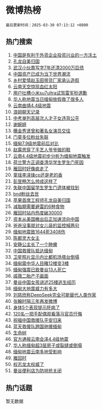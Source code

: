 # 微博热榜

`最后更新时间：2025-03-30 07:13:12 +0800`

## 热门搜索

1. [中国是有利于外资企业投资兴业的一方沃土](https://m.weibo.cn/search?containerid=100103type%3D1%26t%3D10%26q%3D%23%E4%B8%AD%E5%9B%BD%E6%98%AF%E6%9C%89%E5%88%A9%E4%BA%8E%E5%A4%96%E8%B5%84%E4%BC%81%E4%B8%9A%E6%8A%95%E8%B5%84%E5%85%B4%E4%B8%9A%E7%9A%84%E4%B8%80%E6%96%B9%E6%B2%83%E5%9C%9F%23&stream_entry_id=51&isnewpage=1&extparam=seat%3D1%26dgr%3D0%26cate%3D10103%26pos%3D0%26filter_type%3Drealtimehot%26q%3D%2523%25E4%25B8%25AD%25E5%259B%25BD%25E6%2598%25AF%25E6%259C%2589%25E5%2588%25A9%25E4%25BA%258E%25E5%25A4%2596%25E8%25B5%2584%25E4%25BC%2581%25E4%25B8%259A%25E6%258A%2595%25E8%25B5%2584%25E5%2585%25B4%25E4%25B8%259A%25E7%259A%2584%25E4%25B8%2580%25E6%2596%25B9%25E6%25B2%2583%25E5%259C%259F%2523%26stream_entry_id%3D51%26c_type%3D51%26display_time%3D1743289991%26pre_seqid%3D17432899912850301106344)
1. [孔龙自美归国](https://m.weibo.cn/search?containerid=100103type%3D1%26t%3D10%26q%3D%23%E5%AD%94%E9%BE%99%E8%87%AA%E7%BE%8E%E5%BD%92%E5%9B%BD%23&stream_entry_id=31&isnewpage=1&extparam=seat%3D1%26lcate%3D5001%26filter_type%3Drealtimehot%26dgr%3D0%26c_type%3D31%26band_rank%3D1%26realpos%3D1%26cate%3D5001%26flag%3D2%26pos%3D0%26stream_entry_id%3D31%26q%3D%2523%25E5%25AD%2594%25E9%25BE%2599%25E8%2587%25AA%25E7%25BE%258E%25E5%25BD%2592%25E5%259B%25BD%2523%26display_time%3D1743289991%26pre_seqid%3D17432899912850301106344)
1. [武汉小伙靠写字7年还清2000万巨债](https://m.weibo.cn/search?containerid=100103type%3D1%26t%3D10%26q%3D%23%E6%AD%A6%E6%B1%89%E5%B0%8F%E4%BC%99%E9%9D%A0%E5%86%99%E5%AD%977%E5%B9%B4%E8%BF%98%E6%B8%852000%E4%B8%87%E5%B7%A8%E5%80%BA%23&stream_entry_id=31&isnewpage=1&extparam=seat%3D1%26lcate%3D5001%26filter_type%3Drealtimehot%26dgr%3D0%26c_type%3D31%26band_rank%3D2%26realpos%3D2%26cate%3D5001%26flag%3D0%26pos%3D1%26stream_entry_id%3D31%26q%3D%2523%25E6%25AD%25A6%25E6%25B1%2589%25E5%25B0%258F%25E4%25BC%2599%25E9%259D%25A0%25E5%2586%2599%25E5%25AD%25977%25E5%25B9%25B4%25E8%25BF%2598%25E6%25B8%25852000%25E4%25B8%2587%25E5%25B7%25A8%25E5%2580%25BA%2523%26display_time%3D1743289991%26pre_seqid%3D17432899912850301106344)
1. [中国资产已成为当下世界潮流](https://m.weibo.cn/search?containerid=100103type%3D1%26t%3D10%26q%3D%23%E4%B8%AD%E5%9B%BD%E8%B5%84%E4%BA%A7%E5%B7%B2%E6%88%90%E4%B8%BA%E5%BD%93%E4%B8%8B%E4%B8%96%E7%95%8C%E6%BD%AE%E6%B5%81%23&stream_entry_id=31&isnewpage=1&extparam=seat%3D1%26lcate%3D5001%26filter_type%3Drealtimehot%26dgr%3D0%26c_type%3D31%26band_rank%3D3%26realpos%3D3%26cate%3D5001%26flag%3D0%26pos%3D2%26stream_entry_id%3D31%26q%3D%2523%25E4%25B8%25AD%25E5%259B%25BD%25E8%25B5%2584%25E4%25BA%25A7%25E5%25B7%25B2%25E6%2588%2590%25E4%25B8%25BA%25E5%25BD%2593%25E4%25B8%258B%25E4%25B8%2596%25E7%2595%258C%25E6%25BD%25AE%25E6%25B5%2581%2523%26display_time%3D1743289991%26pre_seqid%3D17432899912850301106344)
1. [乡村爱情赵玉田带货厂家承认造假](https://m.weibo.cn/search?containerid=100103type%3D1%26t%3D10%26q%3D%23%E4%B9%A1%E6%9D%91%E7%88%B1%E6%83%85%E8%B5%B5%E7%8E%89%E7%94%B0%E5%B8%A6%E8%B4%A7%E5%8E%82%E5%AE%B6%E6%89%BF%E8%AE%A4%E9%80%A0%E5%81%87%23&stream_entry_id=31&isnewpage=1&extparam=seat%3D1%26lcate%3D5001%26filter_type%3Drealtimehot%26dgr%3D0%26c_type%3D31%26band_rank%3D4%26realpos%3D4%26cate%3D5001%26flag%3D2%26pos%3D3%26stream_entry_id%3D31%26q%3D%2523%25E4%25B9%25A1%25E6%259D%2591%25E7%2588%25B1%25E6%2583%2585%25E8%25B5%25B5%25E7%258E%2589%25E7%2594%25B0%25E5%25B8%25A6%25E8%25B4%25A7%25E5%258E%2582%25E5%25AE%25B6%25E6%2589%25BF%25E8%25AE%25A4%25E9%2580%25A0%25E5%2581%2587%2523%26display_time%3D1743289991%26pre_seqid%3D17432899912850301106344)
1. [云南天空惊现血红太阳](https://m.weibo.cn/search?containerid=100103type%3D1%26t%3D10%26q%3D%23%E4%BA%91%E5%8D%97%E5%A4%A9%E7%A9%BA%E6%83%8A%E7%8E%B0%E8%A1%80%E7%BA%A2%E5%A4%AA%E9%98%B3%23&stream_entry_id=31&isnewpage=1&extparam=seat%3D1%26lcate%3D5001%26filter_type%3Drealtimehot%26dgr%3D0%26c_type%3D31%26band_rank%3D5%26realpos%3D5%26cate%3D5001%26flag%3D0%26pos%3D4%26stream_entry_id%3D31%26q%3D%2523%25E4%25BA%2591%25E5%258D%2597%25E5%25A4%25A9%25E7%25A9%25BA%25E6%2583%258A%25E7%258E%25B0%25E8%25A1%2580%25E7%25BA%25A2%25E5%25A4%25AA%25E9%2598%25B3%2523%26display_time%3D1743289991%26pre_seqid%3D17432899912850301106344)
1. [用户吐槽小米su7ultra试驾雷军秒道歉](https://m.weibo.cn/search?containerid=100103type%3D1%26t%3D10%26q%3D%23%E7%94%A8%E6%88%B7%E5%90%90%E6%A7%BD%E5%B0%8F%E7%B1%B3su7ultra%E8%AF%95%E9%A9%BE%E9%9B%B7%E5%86%9B%E7%A7%92%E9%81%93%E6%AD%89%23&stream_entry_id=31&isnewpage=1&extparam=seat%3D1%26lcate%3D5001%26filter_type%3Drealtimehot%26dgr%3D0%26c_type%3D31%26band_rank%3D6%26realpos%3D6%26cate%3D5001%26flag%3D0%26pos%3D5%26stream_entry_id%3D31%26q%3D%2523%25E7%2594%25A8%25E6%2588%25B7%25E5%2590%2590%25E6%25A7%25BD%25E5%25B0%258F%25E7%25B1%25B3su7ultra%25E8%25AF%2595%25E9%25A9%25BE%25E9%259B%25B7%25E5%2586%259B%25E7%25A7%2592%25E9%2581%2593%25E6%25AD%2589%2523%26display_time%3D1743289991%26pre_seqid%3D17432899912850301106344)
1. [华人称地震当日缅甸放假救了很多人](https://m.weibo.cn/search?containerid=100103type%3D1%26t%3D10%26q%3D%23%E5%8D%8E%E4%BA%BA%E7%A7%B0%E5%9C%B0%E9%9C%87%E5%BD%93%E6%97%A5%E7%BC%85%E7%94%B8%E6%94%BE%E5%81%87%E6%95%91%E4%BA%86%E5%BE%88%E5%A4%9A%E4%BA%BA%23&stream_entry_id=31&isnewpage=1&extparam=seat%3D1%26lcate%3D5001%26filter_type%3Drealtimehot%26dgr%3D0%26c_type%3D31%26band_rank%3D7%26realpos%3D7%26cate%3D5001%26flag%3D0%26pos%3D6%26stream_entry_id%3D31%26q%3D%2523%25E5%258D%258E%25E4%25BA%25BA%25E7%25A7%25B0%25E5%259C%25B0%25E9%259C%2587%25E5%25BD%2593%25E6%2597%25A5%25E7%25BC%2585%25E7%2594%25B8%25E6%2594%25BE%25E5%2581%2587%25E6%2595%2591%25E4%25BA%2586%25E5%25BE%2588%25E5%25A4%259A%25E4%25BA%25BA%2523%26display_time%3D1743289991%26pre_seqid%3D17432899912850301106344)
1. [云南曲靖4.4级地震](https://m.weibo.cn/search?containerid=100103type%3D1%26t%3D10%26q%3D%23%E4%BA%91%E5%8D%97%E6%9B%B2%E9%9D%964.4%E7%BA%A7%E5%9C%B0%E9%9C%87%23&stream_entry_id=31&isnewpage=1&extparam=seat%3D1%26lcate%3D5001%26filter_type%3Drealtimehot%26dgr%3D0%26c_type%3D31%26band_rank%3D8%26realpos%3D8%26cate%3D5001%26flag%3D0%26pos%3D7%26stream_entry_id%3D31%26q%3D%2523%25E4%25BA%2591%25E5%258D%2597%25E6%259B%25B2%25E9%259D%25964.4%25E7%25BA%25A7%25E5%259C%25B0%25E9%259C%2587%2523%26display_time%3D1743289991%26pre_seqid%3D17432899912850301106344)
1. [浪姐聊天记录](https://m.weibo.cn/search?containerid=100103type%3D1%26t%3D10%26q%3D%E6%B5%AA%E5%A7%90%E8%81%8A%E5%A4%A9%E8%AE%B0%E5%BD%95&stream_entry_id=31&isnewpage=1&extparam=seat%3D1%26lcate%3D5001%26filter_type%3Drealtimehot%26dgr%3D0%26c_type%3D31%26band_rank%3D9%26realpos%3D9%26cate%3D5001%26flag%3D0%26pos%3D8%26stream_entry_id%3D31%26q%3D%25E6%25B5%25AA%25E5%25A7%2590%25E8%2581%258A%25E5%25A4%25A9%25E8%25AE%25B0%25E5%25BD%2595%26display_time%3D1743289991%26pre_seqid%3D17432899912850301106344)
1. [中考单列高层次人才子女违背公平](https://m.weibo.cn/search?containerid=100103type%3D1%26t%3D10%26q%3D%23%E4%B8%AD%E8%80%83%E5%8D%95%E5%88%97%E9%AB%98%E5%B1%82%E6%AC%A1%E4%BA%BA%E6%89%8D%E5%AD%90%E5%A5%B3%E8%BF%9D%E8%83%8C%E5%85%AC%E5%B9%B3%23&stream_entry_id=31&isnewpage=1&extparam=seat%3D1%26lcate%3D5001%26filter_type%3Drealtimehot%26dgr%3D0%26c_type%3D31%26band_rank%3D10%26realpos%3D10%26cate%3D5001%26flag%3D0%26pos%3D9%26stream_entry_id%3D31%26q%3D%2523%25E4%25B8%25AD%25E8%2580%2583%25E5%258D%2595%25E5%2588%2597%25E9%25AB%2598%25E5%25B1%2582%25E6%25AC%25A1%25E4%25BA%25BA%25E6%2589%258D%25E5%25AD%2590%25E5%25A5%25B3%25E8%25BF%259D%25E8%2583%258C%25E5%2585%25AC%25E5%25B9%25B3%2523%26display_time%3D1743289991%26pre_seqid%3D17432899912850301106344)
1. [谢婉婷](https://m.weibo.cn/search?containerid=100103type%3D1%26t%3D10%26q%3D%E8%B0%A2%E5%A9%89%E5%A9%B7&stream_entry_id=31&isnewpage=1&extparam=seat%3D1%26lcate%3D5001%26filter_type%3Drealtimehot%26dgr%3D0%26c_type%3D31%26band_rank%3D11%26realpos%3D11%26cate%3D5001%26flag%3D2%26pos%3D10%26stream_entry_id%3D31%26q%3D%25E8%25B0%25A2%25E5%25A9%2589%25E5%25A9%25B7%26display_time%3D1743289991%26pre_seqid%3D17432899912850301106344)
1. [曝金秀贤曾和著名女演员交往](https://m.weibo.cn/search?containerid=100103type%3D1%26t%3D10%26q%3D%23%E6%9B%9D%E9%87%91%E7%A7%80%E8%B4%A4%E6%9B%BE%E5%92%8C%E8%91%97%E5%90%8D%E5%A5%B3%E6%BC%94%E5%91%98%E4%BA%A4%E5%BE%80%23&stream_entry_id=31&isnewpage=1&extparam=seat%3D1%26lcate%3D5001%26filter_type%3Drealtimehot%26dgr%3D0%26c_type%3D31%26band_rank%3D12%26realpos%3D12%26cate%3D5001%26flag%3D2%26pos%3D11%26stream_entry_id%3D31%26q%3D%2523%25E6%259B%259D%25E9%2587%2591%25E7%25A7%2580%25E8%25B4%25A4%25E6%259B%25BE%25E5%2592%258C%25E8%2591%2597%25E5%2590%258D%25E5%25A5%25B3%25E6%25BC%2594%25E5%2591%2598%25E4%25BA%25A4%25E5%25BE%2580%2523%26display_time%3D1743289991%26pre_seqid%3D17432899912850301106344)
1. [门童多位粉丝失联](https://m.weibo.cn/search?containerid=100103type%3D1%26t%3D10%26q%3D%23%E9%97%A8%E7%AB%A5%E5%A4%9A%E4%BD%8D%E7%B2%89%E4%B8%9D%E5%A4%B1%E8%81%94%23&stream_entry_id=31&isnewpage=1&extparam=seat%3D1%26lcate%3D5001%26filter_type%3Drealtimehot%26dgr%3D0%26c_type%3D31%26band_rank%3D13%26realpos%3D13%26cate%3D5001%26flag%3D0%26pos%3D12%26stream_entry_id%3D31%26q%3D%2523%25E9%2597%25A8%25E7%25AB%25A5%25E5%25A4%259A%25E4%25BD%258D%25E7%25B2%2589%25E4%25B8%259D%25E5%25A4%25B1%25E8%2581%2594%2523%26display_time%3D1743289991%26pre_seqid%3D17432899912850301106344)
1. [缅甸7.9级地震前后对比](https://m.weibo.cn/search?containerid=100103type%3D1%26t%3D10%26q%3D%23%E7%BC%85%E7%94%B87.9%E7%BA%A7%E5%9C%B0%E9%9C%87%E5%89%8D%E5%90%8E%E5%AF%B9%E6%AF%94%23&stream_entry_id=31&isnewpage=1&extparam=seat%3D1%26lcate%3D5001%26filter_type%3Drealtimehot%26dgr%3D0%26c_type%3D31%26band_rank%3D14%26realpos%3D14%26cate%3D5001%26flag%3D0%26pos%3D13%26stream_entry_id%3D31%26q%3D%2523%25E7%25BC%2585%25E7%2594%25B87.9%25E7%25BA%25A7%25E5%259C%25B0%25E9%259C%2587%25E5%2589%258D%25E5%2590%258E%25E5%25AF%25B9%25E6%25AF%2594%2523%26display_time%3D1743289991%26pre_seqid%3D17432899912850301106344)
1. [赵露思穿了手艺人爷爷做的鞋](https://m.weibo.cn/search?containerid=100103type%3D1%26t%3D10%26q%3D%23%E8%B5%B5%E9%9C%B2%E6%80%9D%E7%A9%BF%E4%BA%86%E6%89%8B%E8%89%BA%E4%BA%BA%E7%88%B7%E7%88%B7%E5%81%9A%E7%9A%84%E9%9E%8B%23&stream_entry_id=31&isnewpage=1&extparam=seat%3D1%26lcate%3D5001%26filter_type%3Drealtimehot%26dgr%3D0%26c_type%3D31%26band_rank%3D15%26realpos%3D15%26cate%3D5001%26flag%3D0%26pos%3D14%26stream_entry_id%3D31%26q%3D%2523%25E8%25B5%25B5%25E9%259C%25B2%25E6%2580%259D%25E7%25A9%25BF%25E4%25BA%2586%25E6%2589%258B%25E8%2589%25BA%25E4%25BA%25BA%25E7%2588%25B7%25E7%2588%25B7%25E5%2581%259A%25E7%259A%2584%25E9%259E%258B%2523%26display_time%3D1743289991%26pre_seqid%3D17432899912850301106344)
1. [云南4.4级地震初步分析为缅甸地震触发](https://m.weibo.cn/search?containerid=100103type%3D1%26t%3D10%26q%3D%23%E4%BA%91%E5%8D%974.4%E7%BA%A7%E5%9C%B0%E9%9C%87%E5%88%9D%E6%AD%A5%E5%88%86%E6%9E%90%E4%B8%BA%E7%BC%85%E7%94%B8%E5%9C%B0%E9%9C%87%E8%A7%A6%E5%8F%91%23&stream_entry_id=31&isnewpage=1&extparam=seat%3D1%26lcate%3D5001%26filter_type%3Drealtimehot%26dgr%3D0%26c_type%3D31%26band_rank%3D16%26realpos%3D16%26cate%3D5001%26flag%3D0%26pos%3D15%26stream_entry_id%3D31%26q%3D%2523%25E4%25BA%2591%25E5%258D%25974.4%25E7%25BA%25A7%25E5%259C%25B0%25E9%259C%2587%25E5%2588%259D%25E6%25AD%25A5%25E5%2588%2586%25E6%259E%2590%25E4%25B8%25BA%25E7%25BC%2585%25E7%2594%25B8%25E5%259C%25B0%25E9%259C%2587%25E8%25A7%25A6%25E5%258F%2591%2523%26display_time%3D1743289991%26pre_seqid%3D17432899912850301106344)
1. [荷兰警方正调查清华学生罗生门死因](https://m.weibo.cn/search?containerid=100103type%3D1%26t%3D10%26q%3D%23%E8%8D%B7%E5%85%B0%E8%AD%A6%E6%96%B9%E6%AD%A3%E8%B0%83%E6%9F%A5%E6%B8%85%E5%8D%8E%E5%AD%A6%E7%94%9F%E7%BD%97%E7%94%9F%E9%97%A8%E6%AD%BB%E5%9B%A0%23&stream_entry_id=31&isnewpage=1&extparam=seat%3D1%26lcate%3D5001%26filter_type%3Drealtimehot%26dgr%3D0%26c_type%3D31%26band_rank%3D17%26realpos%3D17%26cate%3D5001%26flag%3D0%26pos%3D16%26stream_entry_id%3D31%26q%3D%2523%25E8%258D%25B7%25E5%2585%25B0%25E8%25AD%25A6%25E6%2596%25B9%25E6%25AD%25A3%25E8%25B0%2583%25E6%259F%25A5%25E6%25B8%2585%25E5%258D%258E%25E5%25AD%25A6%25E7%2594%259F%25E7%25BD%2597%25E7%2594%259F%25E9%2597%25A8%25E6%25AD%25BB%25E5%259B%25A0%2523%26display_time%3D1743289991%26pre_seqid%3D17432899912850301106344)
1. [雁回时好像疯走了](https://m.weibo.cn/search?containerid=100103type%3D1%26t%3D10%26q%3D%E9%9B%81%E5%9B%9E%E6%97%B6%E5%A5%BD%E5%83%8F%E7%96%AF%E8%B5%B0%E4%BA%86&stream_entry_id=31&isnewpage=1&extparam=seat%3D1%26lcate%3D5001%26filter_type%3Drealtimehot%26dgr%3D0%26c_type%3D31%26band_rank%3D18%26realpos%3D18%26cate%3D5001%26flag%3D0%26pos%3D17%26stream_entry_id%3D31%26q%3D%25E9%259B%2581%25E5%259B%259E%25E6%2597%25B6%25E5%25A5%25BD%25E5%2583%258F%25E7%2596%25AF%25E8%25B5%25B0%25E4%25BA%2586%26display_time%3D1743289991%26pre_seqid%3D17432899912850301106344)
1. [童瑶李泽锋cp还是老的香](https://m.weibo.cn/search?containerid=100103type%3D1%26t%3D10%26q%3D%E7%AB%A5%E7%91%B6%E6%9D%8E%E6%B3%BD%E9%94%8Bcp%E8%BF%98%E6%98%AF%E8%80%81%E7%9A%84%E9%A6%99&stream_entry_id=31&isnewpage=1&extparam=seat%3D1%26lcate%3D5001%26filter_type%3Drealtimehot%26dgr%3D0%26c_type%3D31%26band_rank%3D19%26realpos%3D19%26cate%3D5001%26flag%3D0%26pos%3D18%26stream_entry_id%3D31%26q%3D%25E7%25AB%25A5%25E7%2591%25B6%25E6%259D%258E%25E6%25B3%25BD%25E9%2594%258Bcp%25E8%25BF%2598%25E6%2598%25AF%25E8%2580%2581%25E7%259A%2584%25E9%25A6%2599%26display_time%3D1743289991%26pre_seqid%3D17432899912850301106344)
1. [彭昱畅怎么帅成这样了](https://m.weibo.cn/search?containerid=100103type%3D1%26t%3D10%26q%3D%23%E5%BD%AD%E6%98%B1%E7%95%85%E6%80%8E%E4%B9%88%E5%B8%85%E6%88%90%E8%BF%99%E6%A0%B7%E4%BA%86%23&stream_entry_id=31&isnewpage=1&extparam=seat%3D1%26lcate%3D5001%26filter_type%3Drealtimehot%26dgr%3D0%26c_type%3D31%26band_rank%3D20%26realpos%3D20%26cate%3D5001%26flag%3D0%26pos%3D19%26stream_entry_id%3D31%26q%3D%2523%25E5%25BD%25AD%25E6%2598%25B1%25E7%2595%2585%25E6%2580%258E%25E4%25B9%2588%25E5%25B8%2585%25E6%2588%2590%25E8%25BF%2599%25E6%25A0%25B7%25E4%25BA%2586%2523%26display_time%3D1743289991%26pre_seqid%3D17432899912850301106344)
1. [失联中国留学生罗生门遗体被找到](https://m.weibo.cn/search?containerid=100103type%3D1%26t%3D10%26q%3D%23%E5%A4%B1%E8%81%94%E4%B8%AD%E5%9B%BD%E7%95%99%E5%AD%A6%E7%94%9F%E7%BD%97%E7%94%9F%E9%97%A8%E9%81%97%E4%BD%93%E8%A2%AB%E6%89%BE%E5%88%B0%23&stream_entry_id=31&isnewpage=1&extparam=seat%3D1%26lcate%3D5001%26filter_type%3Drealtimehot%26dgr%3D0%26c_type%3D31%26band_rank%3D21%26realpos%3D21%26cate%3D5001%26flag%3D2%26pos%3D20%26stream_entry_id%3D31%26q%3D%2523%25E5%25A4%25B1%25E8%2581%2594%25E4%25B8%25AD%25E5%259B%25BD%25E7%2595%2599%25E5%25AD%25A6%25E7%2594%259F%25E7%25BD%2597%25E7%2594%259F%25E9%2597%25A8%25E9%2581%2597%25E4%25BD%2593%25E8%25A2%25AB%25E6%2589%25BE%25E5%2588%25B0%2523%26display_time%3D1743289991%26pre_seqid%3D17432899912850301106344)
1. [bnd粉丝去世](https://m.weibo.cn/search?containerid=100103type%3D1%26t%3D10%26q%3Dbnd%E7%B2%89%E4%B8%9D%E5%8E%BB%E4%B8%96&stream_entry_id=31&isnewpage=1&extparam=seat%3D1%26lcate%3D5001%26filter_type%3Drealtimehot%26dgr%3D0%26c_type%3D31%26band_rank%3D22%26realpos%3D22%26cate%3D5001%26flag%3D0%26pos%3D21%26stream_entry_id%3D31%26q%3Dbnd%25E7%25B2%2589%25E4%25B8%259D%25E5%258E%25BB%25E4%25B8%2596%26display_time%3D1743289991%26pre_seqid%3D17432899912850301106344)
1. [苹果首席工程师孔龙自美归国](https://m.weibo.cn/search?containerid=100103type%3D1%26t%3D10%26q%3D%23%E8%8B%B9%E6%9E%9C%E9%A6%96%E5%B8%AD%E5%B7%A5%E7%A8%8B%E5%B8%88%E5%AD%94%E9%BE%99%E8%87%AA%E7%BE%8E%E5%BD%92%E5%9B%BD%23&stream_entry_id=31&isnewpage=1&extparam=seat%3D1%26lcate%3D5001%26filter_type%3Drealtimehot%26dgr%3D0%26c_type%3D31%26band_rank%3D23%26realpos%3D23%26cate%3D5001%26flag%3D0%26pos%3D22%26stream_entry_id%3D31%26q%3D%2523%25E8%258B%25B9%25E6%259E%259C%25E9%25A6%2596%25E5%25B8%25AD%25E5%25B7%25A5%25E7%25A8%258B%25E5%25B8%2588%25E5%25AD%2594%25E9%25BE%2599%25E8%2587%25AA%25E7%25BE%258E%25E5%25BD%2592%25E5%259B%25BD%2523%26display_time%3D1743289991%26pre_seqid%3D17432899912850301106344)
1. [减脂期需要避雷的6种食物](https://m.weibo.cn/search?containerid=100103type%3D1%26t%3D10%26q%3D%23%E5%87%8F%E8%84%82%E6%9C%9F%E9%9C%80%E8%A6%81%E9%81%BF%E9%9B%B7%E7%9A%846%E7%A7%8D%E9%A3%9F%E7%89%A9%23&stream_entry_id=31&isnewpage=1&extparam=seat%3D1%26lcate%3D5001%26filter_type%3Drealtimehot%26dgr%3D0%26c_type%3D31%26band_rank%3D24%26realpos%3D24%26cate%3D5001%26flag%3D0%26pos%3D23%26stream_entry_id%3D31%26q%3D%2523%25E5%2587%258F%25E8%2584%2582%25E6%259C%259F%25E9%259C%2580%25E8%25A6%2581%25E9%2581%25BF%25E9%259B%25B7%25E7%259A%25846%25E7%25A7%258D%25E9%25A3%259F%25E7%2589%25A9%2523%26display_time%3D1743289991%26pre_seqid%3D17432899912850301106344)
1. [雁回时站内热度破30000](https://m.weibo.cn/search?containerid=100103type%3D1%26t%3D10%26q%3D%23%E9%9B%81%E5%9B%9E%E6%97%B6%E7%AB%99%E5%86%85%E7%83%AD%E5%BA%A6%E7%A0%B430000%23&stream_entry_id=31&isnewpage=1&extparam=seat%3D1%26lcate%3D5001%26filter_type%3Drealtimehot%26dgr%3D0%26c_type%3D31%26band_rank%3D25%26realpos%3D25%26cate%3D5001%26flag%3D0%26pos%3D24%26stream_entry_id%3D31%26q%3D%2523%25E9%259B%2581%25E5%259B%259E%25E6%2597%25B6%25E7%25AB%2599%25E5%2586%2585%25E7%2583%25AD%25E5%25BA%25A6%25E7%25A0%25B430000%2523%26display_time%3D1743289991%26pre_seqid%3D17432899912850301106344)
1. [资本从美国撤出后正加速流向中国](https://m.weibo.cn/search?containerid=100103type%3D1%26t%3D10%26q%3D%23%E8%B5%84%E6%9C%AC%E4%BB%8E%E7%BE%8E%E5%9B%BD%E6%92%A4%E5%87%BA%E5%90%8E%E6%AD%A3%E5%8A%A0%E9%80%9F%E6%B5%81%E5%90%91%E4%B8%AD%E5%9B%BD%23&stream_entry_id=31&isnewpage=1&extparam=seat%3D1%26lcate%3D5001%26filter_type%3Drealtimehot%26dgr%3D0%26c_type%3D31%26band_rank%3D26%26realpos%3D26%26cate%3D5001%26flag%3D0%26pos%3D25%26stream_entry_id%3D31%26q%3D%2523%25E8%25B5%2584%25E6%259C%25AC%25E4%25BB%258E%25E7%25BE%258E%25E5%259B%25BD%25E6%2592%25A4%25E5%2587%25BA%25E5%2590%258E%25E6%25AD%25A3%25E5%258A%25A0%25E9%2580%259F%25E6%25B5%2581%25E5%2590%2591%25E4%25B8%25AD%25E5%259B%25BD%2523%26display_time%3D1743289991%26pre_seqid%3D17432899912850301106344)
1. [爸爸没事就对女儿装的监控喊两句](https://m.weibo.cn/search?containerid=100103type%3D1%26t%3D10%26q%3D%23%E7%88%B8%E7%88%B8%E6%B2%A1%E4%BA%8B%E5%B0%B1%E5%AF%B9%E5%A5%B3%E5%84%BF%E8%A3%85%E7%9A%84%E7%9B%91%E6%8E%A7%E5%96%8A%E4%B8%A4%E5%8F%A5%23&stream_entry_id=31&isnewpage=1&extparam=seat%3D1%26lcate%3D5001%26filter_type%3Drealtimehot%26dgr%3D0%26c_type%3D31%26band_rank%3D27%26realpos%3D27%26cate%3D5001%26flag%3D0%26pos%3D26%26stream_entry_id%3D31%26q%3D%2523%25E7%2588%25B8%25E7%2588%25B8%25E6%25B2%25A1%25E4%25BA%258B%25E5%25B0%25B1%25E5%25AF%25B9%25E5%25A5%25B3%25E5%2584%25BF%25E8%25A3%2585%25E7%259A%2584%25E7%259B%2591%25E6%258E%25A7%25E5%2596%258A%25E4%25B8%25A4%25E5%258F%25A5%2523%26display_time%3D1743289991%26pre_seqid%3D17432899912850301106344)
1. [缅甸地震致1644死3408伤](https://m.weibo.cn/search?containerid=100103type%3D1%26t%3D10%26q%3D%23%E7%BC%85%E7%94%B8%E5%9C%B0%E9%9C%87%E8%87%B41644%E6%AD%BB3408%E4%BC%A4%23&stream_entry_id=31&isnewpage=1&extparam=seat%3D1%26lcate%3D5001%26filter_type%3Drealtimehot%26dgr%3D0%26c_type%3D31%26band_rank%3D28%26realpos%3D28%26cate%3D5001%26flag%3D0%26pos%3D27%26stream_entry_id%3D31%26q%3D%2523%25E7%25BC%2585%25E7%2594%25B8%25E5%259C%25B0%25E9%259C%2587%25E8%2587%25B41644%25E6%25AD%25BB3408%25E4%25BC%25A4%2523%26display_time%3D1743289991%26pre_seqid%3D17432899912850301106344)
1. [陈都灵大女主](https://m.weibo.cn/search?containerid=100103type%3D1%26t%3D10%26q%3D%E9%99%88%E9%83%BD%E7%81%B5%E5%A4%A7%E5%A5%B3%E4%B8%BB&stream_entry_id=31&isnewpage=1&extparam=seat%3D1%26lcate%3D5001%26filter_type%3Drealtimehot%26dgr%3D0%26c_type%3D31%26band_rank%3D29%26realpos%3D29%26cate%3D5001%26flag%3D0%26pos%3D28%26stream_entry_id%3D31%26q%3D%25E9%2599%2588%25E9%2583%25BD%25E7%2581%25B5%25E5%25A4%25A7%25E5%25A5%25B3%25E4%25B8%25BB%26display_time%3D1743289991%26pre_seqid%3D17432899912850301106344)
1. [安静公主长了一个肿瘤](https://m.weibo.cn/search?containerid=100103type%3D1%26t%3D10%26q%3D%23%E5%AE%89%E9%9D%99%E5%85%AC%E4%B8%BB%E9%95%BF%E4%BA%86%E4%B8%80%E4%B8%AA%E8%82%BF%E7%98%A4%23&stream_entry_id=31&isnewpage=1&extparam=seat%3D1%26lcate%3D5001%26filter_type%3Drealtimehot%26dgr%3D0%26c_type%3D31%26band_rank%3D30%26realpos%3D30%26cate%3D5001%26flag%3D0%26pos%3D29%26stream_entry_id%3D31%26q%3D%2523%25E5%25AE%2589%25E9%259D%2599%25E5%2585%25AC%25E4%25B8%25BB%25E9%2595%25BF%25E4%25BA%2586%25E4%25B8%2580%25E4%25B8%25AA%25E8%2582%25BF%25E7%2598%25A4%2523%26display_time%3D1743289991%26pre_seqid%3D17432899912850301106344)
1. [中国救援队抵达缅甸](https://m.weibo.cn/search?containerid=100103type%3D1%26t%3D10%26q%3D%23%E4%B8%AD%E5%9B%BD%E6%95%91%E6%8F%B4%E9%98%9F%E6%8A%B5%E8%BE%BE%E7%BC%85%E7%94%B8%23&stream_entry_id=31&isnewpage=1&extparam=seat%3D1%26lcate%3D5001%26filter_type%3Drealtimehot%26dgr%3D0%26c_type%3D31%26band_rank%3D31%26realpos%3D31%26cate%3D5001%26flag%3D0%26pos%3D30%26stream_entry_id%3D31%26q%3D%2523%25E4%25B8%25AD%25E5%259B%25BD%25E6%2595%2591%25E6%258F%25B4%25E9%2598%259F%25E6%258A%25B5%25E8%25BE%25BE%25E7%25BC%2585%25E7%2594%25B8%2523%26display_time%3D1743289991%26pre_seqid%3D17432899912850301106344)
1. [卫星照片显示内比都机场塔台倒塌](https://m.weibo.cn/search?containerid=100103type%3D1%26t%3D10%26q%3D%23%E5%8D%AB%E6%98%9F%E7%85%A7%E7%89%87%E6%98%BE%E7%A4%BA%E5%86%85%E6%AF%94%E9%83%BD%E6%9C%BA%E5%9C%BA%E5%A1%94%E5%8F%B0%E5%80%92%E5%A1%8C%23&stream_entry_id=31&isnewpage=1&extparam=seat%3D1%26lcate%3D5001%26filter_type%3Drealtimehot%26dgr%3D0%26c_type%3D31%26band_rank%3D32%26realpos%3D32%26cate%3D5001%26flag%3D0%26pos%3D31%26stream_entry_id%3D31%26q%3D%2523%25E5%258D%25AB%25E6%2598%259F%25E7%2585%25A7%25E7%2589%2587%25E6%2598%25BE%25E7%25A4%25BA%25E5%2586%2585%25E6%25AF%2594%25E9%2583%25BD%25E6%259C%25BA%25E5%259C%25BA%25E5%25A1%2594%25E5%258F%25B0%25E5%2580%2592%25E5%25A1%258C%2523%26display_time%3D1743289991%26pre_seqid%3D17432899912850301106344)
1. [缅甸震中华人目睹12楼变3楼](https://m.weibo.cn/search?containerid=100103type%3D1%26t%3D10%26q%3D%23%E7%BC%85%E7%94%B8%E9%9C%87%E4%B8%AD%E5%8D%8E%E4%BA%BA%E7%9B%AE%E7%9D%B912%E6%A5%BC%E5%8F%983%E6%A5%BC%23&stream_entry_id=31&isnewpage=1&extparam=seat%3D1%26lcate%3D5001%26filter_type%3Drealtimehot%26dgr%3D0%26c_type%3D31%26band_rank%3D33%26realpos%3D33%26cate%3D5001%26flag%3D0%26pos%3D32%26stream_entry_id%3D31%26q%3D%2523%25E7%25BC%2585%25E7%2594%25B8%25E9%259C%2587%25E4%25B8%25AD%25E5%258D%258E%25E4%25BA%25BA%25E7%259B%25AE%25E7%259D%25B912%25E6%25A5%25BC%25E5%258F%25983%25E6%25A5%25BC%2523%26display_time%3D1743289991%26pre_seqid%3D17432899912850301106344)
1. [缅甸强震已致曼谷13人死亡](https://m.weibo.cn/search?containerid=100103type%3D1%26t%3D10%26q%3D%23%E7%BC%85%E7%94%B8%E5%BC%BA%E9%9C%87%E5%B7%B2%E8%87%B4%E6%9B%BC%E8%B0%B713%E4%BA%BA%E6%AD%BB%E4%BA%A1%23&stream_entry_id=31&isnewpage=1&extparam=seat%3D1%26lcate%3D5001%26filter_type%3Drealtimehot%26dgr%3D0%26c_type%3D31%26band_rank%3D34%26realpos%3D34%26cate%3D5001%26flag%3D0%26pos%3D33%26stream_entry_id%3D31%26q%3D%2523%25E7%25BC%2585%25E7%2594%25B8%25E5%25BC%25BA%25E9%259C%2587%25E5%25B7%25B2%25E8%2587%25B4%25E6%259B%25BC%25E8%25B0%25B713%25E4%25BA%25BA%25E6%25AD%25BB%25E4%25BA%25A1%2523%26display_time%3D1743289991%26pre_seqid%3D17432899912850301106344)
1. [戚薇二胎产子画面](https://m.weibo.cn/search?containerid=100103type%3D1%26t%3D10%26q%3D%E6%88%9A%E8%96%87%E4%BA%8C%E8%83%8E%E4%BA%A7%E5%AD%90%E7%94%BB%E9%9D%A2&stream_entry_id=31&isnewpage=1&extparam=seat%3D1%26lcate%3D5001%26filter_type%3Drealtimehot%26dgr%3D0%26c_type%3D31%26band_rank%3D35%26realpos%3D35%26cate%3D5001%26flag%3D0%26pos%3D34%26stream_entry_id%3D31%26q%3D%25E6%2588%259A%25E8%2596%2587%25E4%25BA%258C%25E8%2583%258E%25E4%25BA%25A7%25E5%25AD%2590%25E7%2594%25BB%25E9%259D%25A2%26display_time%3D1743289991%26pre_seqid%3D17432899912850301106344)
1. [曼谷中国女孩讲述25楼逃生经历](https://m.weibo.cn/search?containerid=100103type%3D1%26t%3D10%26q%3D%23%E6%9B%BC%E8%B0%B7%E4%B8%AD%E5%9B%BD%E5%A5%B3%E5%AD%A9%E8%AE%B2%E8%BF%B025%E6%A5%BC%E9%80%83%E7%94%9F%E7%BB%8F%E5%8E%86%23&stream_entry_id=31&isnewpage=1&extparam=seat%3D1%26lcate%3D5001%26filter_type%3Drealtimehot%26dgr%3D0%26c_type%3D31%26band_rank%3D36%26realpos%3D36%26cate%3D5001%26flag%3D0%26pos%3D35%26stream_entry_id%3D31%26q%3D%2523%25E6%259B%25BC%25E8%25B0%25B7%25E4%25B8%25AD%25E5%259B%25BD%25E5%25A5%25B3%25E5%25AD%25A9%25E8%25AE%25B2%25E8%25BF%25B025%25E6%25A5%25BC%25E9%2580%2583%25E7%2594%259F%25E7%25BB%258F%25E5%258E%2586%2523%26display_time%3D1743289991%26pre_seqid%3D17432899912850301106344)
1. [缅甸大地震威力有多大](https://m.weibo.cn/search?containerid=100103type%3D1%26t%3D10%26q%3D%23%E7%BC%85%E7%94%B8%E5%A4%A7%E5%9C%B0%E9%9C%87%E5%A8%81%E5%8A%9B%E6%9C%89%E5%A4%9A%E5%A4%A7%23&stream_entry_id=31&isnewpage=1&extparam=seat%3D1%26lcate%3D5001%26filter_type%3Drealtimehot%26dgr%3D0%26c_type%3D31%26band_rank%3D37%26realpos%3D37%26cate%3D5001%26flag%3D0%26pos%3D36%26stream_entry_id%3D31%26q%3D%2523%25E7%25BC%2585%25E7%2594%25B8%25E5%25A4%25A7%25E5%259C%25B0%25E9%259C%2587%25E5%25A8%2581%25E5%258A%259B%25E6%259C%2589%25E5%25A4%259A%25E5%25A4%25A7%2523%26display_time%3D1743289991%26pre_seqid%3D17432899912850301106344)
1. [刘慈欣称DeepSeek完全可能替代人类作家](https://m.weibo.cn/search?containerid=100103type%3D1%26t%3D10%26q%3D%23%E5%88%98%E6%85%88%E6%AC%A3%E7%A7%B0DeepSeek%E5%AE%8C%E5%85%A8%E5%8F%AF%E8%83%BD%E6%9B%BF%E4%BB%A3%E4%BA%BA%E7%B1%BB%E4%BD%9C%E5%AE%B6%23&stream_entry_id=31&isnewpage=1&extparam=seat%3D1%26lcate%3D5001%26filter_type%3Drealtimehot%26dgr%3D0%26c_type%3D31%26band_rank%3D38%26realpos%3D38%26cate%3D5001%26flag%3D1%26pos%3D37%26stream_entry_id%3D31%26q%3D%2523%25E5%2588%2598%25E6%2585%2588%25E6%25AC%25A3%25E7%25A7%25B0DeepSeek%25E5%25AE%258C%25E5%2585%25A8%25E5%258F%25AF%25E8%2583%25BD%25E6%259B%25BF%25E4%25BB%25A3%25E4%25BA%25BA%25E7%25B1%25BB%25E4%25BD%259C%25E5%25AE%25B6%2523%26display_time%3D1743289991%26pre_seqid%3D17432899912850301106344)
1. [张翰时隔三年再发微博](https://m.weibo.cn/search?containerid=100103type%3D1%26t%3D10%26q%3D%23%E5%BC%A0%E7%BF%B0%E6%97%B6%E9%9A%94%E4%B8%89%E5%B9%B4%E5%86%8D%E5%8F%91%E5%BE%AE%E5%8D%9A%23&stream_entry_id=31&isnewpage=1&extparam=seat%3D1%26lcate%3D5001%26filter_type%3Drealtimehot%26dgr%3D0%26c_type%3D31%26band_rank%3D39%26realpos%3D39%26cate%3D5001%26flag%3D0%26pos%3D38%26stream_entry_id%3D31%26q%3D%2523%25E5%25BC%25A0%25E7%25BF%25B0%25E6%2597%25B6%25E9%259A%2594%25E4%25B8%2589%25E5%25B9%25B4%25E5%2586%258D%25E5%258F%2591%25E5%25BE%25AE%25E5%258D%259A%2523%26display_time%3D1743289991%26pre_seqid%3D17432899912850301106344)
1. [身体5个表现提示肝病了](https://m.weibo.cn/search?containerid=100103type%3D1%26t%3D10%26q%3D%23%E8%BA%AB%E4%BD%935%E4%B8%AA%E8%A1%A8%E7%8E%B0%E6%8F%90%E7%A4%BA%E8%82%9D%E7%97%85%E4%BA%86%23&stream_entry_id=31&isnewpage=1&extparam=seat%3D1%26lcate%3D5001%26filter_type%3Drealtimehot%26dgr%3D0%26c_type%3D31%26band_rank%3D40%26realpos%3D40%26cate%3D5001%26flag%3D0%26pos%3D39%26stream_entry_id%3D31%26q%3D%2523%25E8%25BA%25AB%25E4%25BD%25935%25E4%25B8%25AA%25E8%25A1%25A8%25E7%258E%25B0%25E6%258F%2590%25E7%25A4%25BA%25E8%2582%259D%25E7%2597%2585%25E4%25BA%2586%2523%26display_time%3D1743289991%26pre_seqid%3D17432899912850301106344)
1. [120名一把手配偶观看落马官员忏悔](https://m.weibo.cn/search?containerid=100103type%3D1%26t%3D10%26q%3D%23120%E5%90%8D%E4%B8%80%E6%8A%8A%E6%89%8B%E9%85%8D%E5%81%B6%E8%A7%82%E7%9C%8B%E8%90%BD%E9%A9%AC%E5%AE%98%E5%91%98%E5%BF%8F%E6%82%94%23&stream_entry_id=31&isnewpage=1&extparam=seat%3D1%26lcate%3D5001%26filter_type%3Drealtimehot%26dgr%3D0%26c_type%3D31%26band_rank%3D41%26realpos%3D41%26cate%3D5001%26flag%3D1%26pos%3D40%26stream_entry_id%3D31%26q%3D%2523120%25E5%2590%258D%25E4%25B8%2580%25E6%258A%258A%25E6%2589%258B%25E9%2585%258D%25E5%2581%25B6%25E8%25A7%2582%25E7%259C%258B%25E8%2590%25BD%25E9%25A9%25AC%25E5%25AE%2598%25E5%2591%2598%25E5%25BF%258F%25E6%2582%2594%2523%26display_time%3D1743289991%26pre_seqid%3D17432899912850301106344)
1. [祝福中国救援队平安归来](https://m.weibo.cn/search?containerid=100103type%3D1%26t%3D10%26q%3D%23%E7%A5%9D%E7%A6%8F%E4%B8%AD%E5%9B%BD%E6%95%91%E6%8F%B4%E9%98%9F%E5%B9%B3%E5%AE%89%E5%BD%92%E6%9D%A5%23&stream_entry_id=31&isnewpage=1&extparam=seat%3D1%26lcate%3D5001%26filter_type%3Drealtimehot%26dgr%3D0%26c_type%3D31%26band_rank%3D42%26realpos%3D42%26cate%3D5001%26flag%3D0%26pos%3D41%26stream_entry_id%3D31%26q%3D%2523%25E7%25A5%259D%25E7%25A6%258F%25E4%25B8%25AD%25E5%259B%25BD%25E6%2595%2591%25E6%258F%25B4%25E9%2598%259F%25E5%25B9%25B3%25E5%25AE%2589%25E5%25BD%2592%25E6%259D%25A5%2523%26display_time%3D1743289991%26pre_seqid%3D17432899912850301106344)
1. [蓝天救援队跨国驰援缅甸](https://m.weibo.cn/search?containerid=100103type%3D1%26t%3D10%26q%3D%23%E8%93%9D%E5%A4%A9%E6%95%91%E6%8F%B4%E9%98%9F%E8%B7%A8%E5%9B%BD%E9%A9%B0%E6%8F%B4%E7%BC%85%E7%94%B8%23&stream_entry_id=31&isnewpage=1&extparam=seat%3D1%26lcate%3D5001%26filter_type%3Drealtimehot%26dgr%3D0%26c_type%3D31%26band_rank%3D43%26realpos%3D43%26cate%3D5001%26flag%3D1%26pos%3D42%26stream_entry_id%3D31%26q%3D%2523%25E8%2593%259D%25E5%25A4%25A9%25E6%2595%2591%25E6%258F%25B4%25E9%2598%259F%25E8%25B7%25A8%25E5%259B%25BD%25E9%25A9%25B0%25E6%258F%25B4%25E7%25BC%2585%25E7%2594%25B8%2523%26display_time%3D1743289991%26pre_seqid%3D17432899912850301106344)
1. [生命树](https://m.weibo.cn/search?containerid=100103type%3D1%26t%3D10%26q%3D%E7%94%9F%E5%91%BD%E6%A0%91&stream_entry_id=31&isnewpage=1&extparam=seat%3D1%26lcate%3D5001%26filter_type%3Drealtimehot%26dgr%3D0%26c_type%3D31%26band_rank%3D44%26realpos%3D44%26cate%3D5001%26flag%3D0%26pos%3D43%26stream_entry_id%3D31%26q%3D%25E7%2594%259F%25E5%2591%25BD%25E6%25A0%2591%26display_time%3D1743289991%26pre_seqid%3D17432899912850301106344)
1. [官方通报云南会泽4.4级地震](https://m.weibo.cn/search?containerid=100103type%3D1%26t%3D10%26q%3D%23%E5%AE%98%E6%96%B9%E9%80%9A%E6%8A%A5%E4%BA%91%E5%8D%97%E4%BC%9A%E6%B3%BD4.4%E7%BA%A7%E5%9C%B0%E9%9C%87%23&stream_entry_id=31&isnewpage=1&extparam=seat%3D1%26lcate%3D5001%26filter_type%3Drealtimehot%26dgr%3D0%26c_type%3D31%26band_rank%3D45%26realpos%3D45%26cate%3D5001%26flag%3D0%26pos%3D44%26stream_entry_id%3D31%26q%3D%2523%25E5%25AE%2598%25E6%2596%25B9%25E9%2580%259A%25E6%258A%25A5%25E4%25BA%2591%25E5%258D%2597%25E4%25BC%259A%25E6%25B3%25BD4.4%25E7%25BA%25A7%25E5%259C%25B0%25E9%259C%2587%2523%26display_time%3D1743289991%26pre_seqid%3D17432899912850301106344)
1. [华人称缅甸超3层房子或裂缝或倒塌](https://m.weibo.cn/search?containerid=100103type%3D1%26t%3D10%26q%3D%23%E5%8D%8E%E4%BA%BA%E7%A7%B0%E7%BC%85%E7%94%B8%E8%B6%853%E5%B1%82%E6%88%BF%E5%AD%90%E6%88%96%E8%A3%82%E7%BC%9D%E6%88%96%E5%80%92%E5%A1%8C%23&stream_entry_id=31&isnewpage=1&extparam=seat%3D1%26lcate%3D5001%26filter_type%3Drealtimehot%26dgr%3D0%26c_type%3D31%26band_rank%3D46%26realpos%3D46%26cate%3D5001%26flag%3D1%26pos%3D45%26stream_entry_id%3D31%26q%3D%2523%25E5%258D%258E%25E4%25BA%25BA%25E7%25A7%25B0%25E7%25BC%2585%25E7%2594%25B8%25E8%25B6%25853%25E5%25B1%2582%25E6%2588%25BF%25E5%25AD%2590%25E6%2588%2596%25E8%25A3%2582%25E7%25BC%259D%25E6%2588%2596%25E5%2580%2592%25E5%25A1%258C%2523%26display_time%3D1743289991%26pre_seqid%3D17432899912850301106344)
1. [缅甸地震云南多地受影响](https://m.weibo.cn/search?containerid=100103type%3D1%26t%3D10%26q%3D%23%E7%BC%85%E7%94%B8%E5%9C%B0%E9%9C%87%E4%BA%91%E5%8D%97%E5%A4%9A%E5%9C%B0%E5%8F%97%E5%BD%B1%E5%93%8D%23&stream_entry_id=31&isnewpage=1&extparam=seat%3D1%26lcate%3D5001%26filter_type%3Drealtimehot%26dgr%3D0%26c_type%3D31%26band_rank%3D47%26realpos%3D47%26cate%3D5001%26flag%3D0%26pos%3D46%26stream_entry_id%3D31%26q%3D%2523%25E7%25BC%2585%25E7%2594%25B8%25E5%259C%25B0%25E9%259C%2587%25E4%25BA%2591%25E5%258D%2597%25E5%25A4%259A%25E5%259C%25B0%25E5%258F%2597%25E5%25BD%25B1%25E5%2593%258D%2523%26display_time%3D1743289991%26pre_seqid%3D17432899912850301106344)
1. [雁回时](https://m.weibo.cn/search?containerid=100103type%3D1%26t%3D10%26q%3D%E9%9B%81%E5%9B%9E%E6%97%B6&stream_entry_id=31&isnewpage=1&extparam=seat%3D1%26lcate%3D5001%26filter_type%3Drealtimehot%26dgr%3D0%26c_type%3D31%26band_rank%3D48%26realpos%3D48%26cate%3D5001%26flag%3D0%26pos%3D47%26stream_entry_id%3D31%26q%3D%25E9%259B%2581%25E5%259B%259E%25E6%2597%25B6%26display_time%3D1743289991%26pre_seqid%3D17432899912850301106344)
1. [权志龙太权威了](https://m.weibo.cn/search?containerid=100103type%3D1%26t%3D10%26q%3D%23%E6%9D%83%E5%BF%97%E9%BE%99%E5%A4%AA%E6%9D%83%E5%A8%81%E4%BA%86%23&stream_entry_id=31&isnewpage=1&extparam=seat%3D1%26lcate%3D5001%26filter_type%3Drealtimehot%26dgr%3D0%26c_type%3D31%26band_rank%3D49%26realpos%3D49%26cate%3D5001%26flag%3D0%26pos%3D48%26stream_entry_id%3D31%26q%3D%2523%25E6%259D%2583%25E5%25BF%2597%25E9%25BE%2599%25E5%25A4%25AA%25E6%259D%2583%25E5%25A8%2581%25E4%25BA%2586%2523%26display_time%3D1743289991%26pre_seqid%3D17432899912850301106344)
1. [曼谷便利店为防哄抢关闭](https://m.weibo.cn/search?containerid=100103type%3D1%26t%3D10%26q%3D%23%E6%9B%BC%E8%B0%B7%E4%BE%BF%E5%88%A9%E5%BA%97%E4%B8%BA%E9%98%B2%E5%93%84%E6%8A%A2%E5%85%B3%E9%97%AD%23&stream_entry_id=31&isnewpage=1&extparam=seat%3D1%26lcate%3D5001%26filter_type%3Drealtimehot%26dgr%3D0%26c_type%3D31%26band_rank%3D50%26realpos%3D50%26cate%3D5001%26flag%3D0%26pos%3D49%26stream_entry_id%3D31%26q%3D%2523%25E6%259B%25BC%25E8%25B0%25B7%25E4%25BE%25BF%25E5%2588%25A9%25E5%25BA%2597%25E4%25B8%25BA%25E9%2598%25B2%25E5%2593%2584%25E6%258A%25A2%25E5%2585%25B3%25E9%2597%25AD%2523%26display_time%3D1743289991%26pre_seqid%3D17432899912850301106344)

## 热门话题

暂无数据
